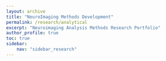 ```yaml
---
layout: archive
title: "NeuroImaging Methods Development"
permalink: /research/analytical
excerpt: "Neuroimaging Analysis Methods Research Portfolio"
author_profile: true
toc: true
sidebar:
    nav: "sidebar_research"
---
```



